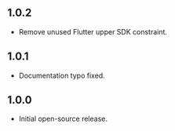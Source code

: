 ## 1.0.2

* Remove unused Flutter upper SDK constraint.

## 1.0.1

- Documentation typo fixed.

## 1.0.0

- Initial open-source release.
